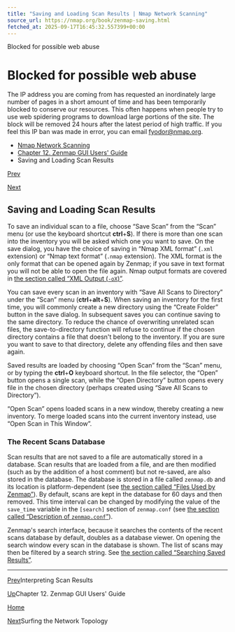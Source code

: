 ```yaml
---
title: "Saving and Loading Scan Results | Nmap Network Scanning"
source_url: https://nmap.org/book/zenmap-saving.html
fetched_at: 2025-09-17T16:45:32.557399+00:00
---
```


Blocked for possible web abuse

Blocked for possible web abuse
==========

The IP address you are coming from has requested an inordinately large number of pages in a short amount of time and has been temporarily blocked to conserve our resources. This often happens when people try to use web spidering programs to download large portions of the site. The block will be removed 24 hours after the latest period of high traffic. If you feel this IP ban was made in error, you can email fyodor@nmap.org.

* [Nmap Network Scanning](https://nmap.org/book/toc.html)
* [Chapter 12. Zenmap GUI Users' Guide](https://nmap.org/book/zenmap.html)
* Saving and Loading Scan Results

[Prev](https://nmap.org/book/zenmap-results.html)

[Next](https://nmap.org/book/zenmap-topology.html)

Saving and Loading Scan Results
----------

[]()[]()

 To save an individual scan to a file, choose “Save Scan” from the “Scan” menu (or use the keyboard shortcut **ctrl**+**S**). If there is more than one scan into the inventory you will be asked which one you want to save. On the save dialog, you have the choice of saving in “Nmap XML format” (`.xml` extension) or “Nmap text format” (`.nmap` extension). The XML format is the only format that can be opened again by Zenmap; if you save in text format you will not be able to open the file again. Nmap output formats are covered in [the section called “XML Output (`-oX`)”](https://nmap.org/book/output-formats-xml-output.html).

 You can save every scan in an inventory with “Save All Scans to Directory” under the “Scan” menu (**ctrl**+**alt**+**S**). When saving an inventory for the first time, you will commonly create a new directory using the “Create Folder” button in the save dialog. In subsequent saves you can continue saving to the same directory. To reduce the chance of overwriting unrelated scan files, the save-to-directory function will refuse to continue if the chosen directory contains a file that doesn't belong to the inventory. If you are sure you want to save to that directory, delete any offending files and then save again.

[]()[]()

 Saved results are loaded by choosing “Open Scan” from the “Scan” menu, or by typing the **ctrl**+**O** keyboard shortcut. In the file selector, the “Open” button opens a single scan, while the “Open Directory” button opens every file in the chosen directory (perhaps created using “Save All Scans to Directory”).

“Open Scan” opens loaded scans in a new window, thereby creating a new inventory. To merge loaded scans into the current inventory instead, use “Open Scan in This Window”.

### The Recent Scans Database ###

[]()[]()

 Scan results that are not saved to a file are automatically stored in a database. Scan results that are loaded from a file, and are then modified (such as by the addition of a host comment) but not re-saved, are also stored in the database. The database is stored in a file called `zenmap.db` and its location is platform-dependent (see [the section called “Files Used by Zenmap”](https://nmap.org/book/zenmap-files.html)). By default, scans are kept in the database for 60 days and then removed. This time interval can be changed by modifying the value of the `save_time` variable in the `[search]` section of `zenmap.conf` (see [the section called “Description of `zenmap.conf`”](https://nmap.org/book/zenmap-conf.html)).

 Zenmap's search interface, because it searches the contents of the recent scans database by default, doubles as a database viewer. On opening the search window every scan in the database is shown. The list of scans may then be filtered by a search string. See [the section called “Searching Saved Results”](https://nmap.org/book/zenmap-search.html).

---

[Prev](https://nmap.org/book/zenmap-results.html)Interpreting Scan Results

[Up](https://nmap.org/book/zenmap.html)Chapter 12. Zenmap GUI Users' Guide

[Home](https://nmap.org/book/toc.html)

[Next](https://nmap.org/book/zenmap-topology.html)Surfing the Network Topology